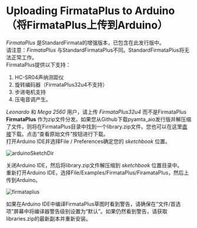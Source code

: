 # Uploading FirmataPlus to Arduino（将FirmataPlus上传到Arduino）
*FirmataPlus* 是StandardFirmata的增强版本，已包含在此发行版中。  
请注意：*FirmataPlus* 与StandardFirmataPlus不同。StandardFirmataPlus将无法正常工作。  
FirmataPlus提供以下支持：
1. HC-SR04声纳测距仪
2. 旋转编码器（FirmataPlus32u4不支持）
3. 步进电机支持
4. 压电音调产生。

*Leonardo* 和 *Mega 2560* 用户，请上传 *FirmataPlus32u4* 而不是FirmataPlus  
**FirmataPlus** 作为zip文件分发。如果您从Github下载pyamta_aio发行版并解压缩了文件，则将在FirmataPlus目录中找到一个library.zip文件。您也可以在这里[直接](https://github.com/MrYsLab/pymata-aio/blob/master/FirmataPlus/libraries.zip)下载。点击“查看原始文件”按钮进行下载。  
打开Arduino IDE并选择File / Preferences确定您的 *sketchbook* 位置。  

![arduinoSketchDir](https://raw.githubusercontent.com/MrYsLab/pymata-aio/master/documentation/images/arduinoSketchDir.png)  

关闭Arduino IDE，然后将library.zip文件解压缩到 *sketchbook* 位置目录中。  
重新打开Arduino IDE，选择File/Examples/FirmataPlus/FiramataPlus，然后上传到Arduino。  

![firmataplus](https://raw.githubusercontent.com/MrYsLab/pymata-aio/master/documentation/images/firmataplus.png)  

如果在Arduino IDE中编译FirmataPlus草图时看到警告，请确保在“文件/首选项”屏幕中将编译器警告级别设置为“默认”。如果仍然看到警告，请获取libraries.zip的最新副本并重新安装。